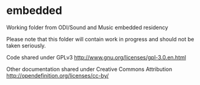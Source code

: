 # embedded
Working folder from ODI/Sound and Music embedded residency

Please note that this folder will contain work in progress and should
not be taken seriously.

Code shared under GPLv3 http://www.gnu.org/licenses/gpl-3.0.en.html

Other documentation shared under Creative Commons Attribution
  http://opendefinition.org/licenses/cc-by/
